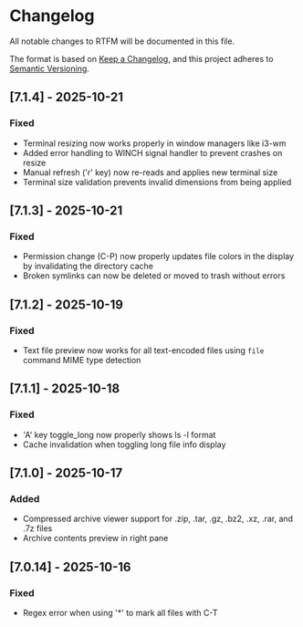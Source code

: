 # Changelog

All notable changes to RTFM will be documented in this file.

The format is based on [Keep a Changelog](https://keepachangelog.com/en/1.0.0/),
and this project adheres to [Semantic Versioning](https://semver.org/spec/v2.0.0.html).

## [7.1.4] - 2025-10-21

### Fixed
- Terminal resizing now works properly in window managers like i3-wm
- Added error handling to WINCH signal handler to prevent crashes on resize
- Manual refresh ('r' key) now re-reads and applies new terminal size
- Terminal size validation prevents invalid dimensions from being applied

## [7.1.3] - 2025-10-21

### Fixed
- Permission change (C-P) now properly updates file colors in the display by invalidating the directory cache
- Broken symlinks can now be deleted or moved to trash without errors

## [7.1.2] - 2025-10-19

### Fixed
- Text file preview now works for all text-encoded files using `file` command MIME type detection

## [7.1.1] - 2025-10-18

### Fixed
- 'A' key toggle_long now properly shows ls -l format
- Cache invalidation when toggling long file info display

## [7.1.0] - 2025-10-17

### Added
- Compressed archive viewer support for .zip, .tar, .gz, .bz2, .xz, .rar, and .7z files
- Archive contents preview in right pane

## [7.0.14] - 2025-10-16

### Fixed
- Regex error when using '*' to mark all files with C-T

